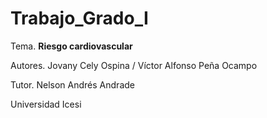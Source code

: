 # Trabajo_Grado_I
Tema. **Riesgo cardiovascular**

Autores. Jovany Cely Ospina / Víctor Alfonso Peña Ocampo

Tutor. Nelson Andrés Andrade

Universidad Icesi

